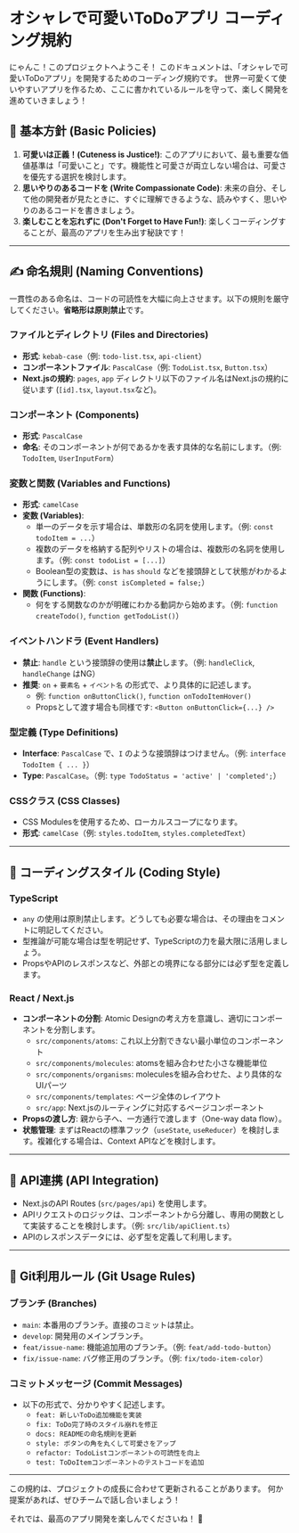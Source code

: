 # オシャレで可愛いToDoアプリ コーディング規約

にゃんこ！このプロジェクトへようこそ！
このドキュメントは、「オシャレで可愛いToDoアプリ」を開発するためのコーディング規約です。
世界一可愛くて使いやすいアプリを作るため、ここに書かれているルールを守って、楽しく開発を進めていきましょう！

## 💖 基本方針 (Basic Policies)

1.  **可愛いは正義！(Cuteness is Justice!)**: このアプリにおいて、最も重要な価値基準は「可愛いこと」です。機能性と可愛さが両立しない場合は、可愛さを優先する選択を検討します。
2.  **思いやりのあるコードを (Write Compassionate Code)**: 未来の自分、そして他の開発者が見たときに、すぐに理解できるような、読みやすく、思いやりのあるコードを書きましょう。
3.  **楽しむことを忘れずに (Don't Forget to Have Fun!)**: 楽しくコーディングすることが、最高のアプリを生み出す秘訣です！

---

## ✍️ 命名規則 (Naming Conventions)

一貫性のある命名は、コードの可読性を大幅に向上させます。以下の規則を厳守してください。**省略形は原則禁止**です。

### ファイルとディレクトリ (Files and Directories)

-   **形式**: `kebab-case`（例: `todo-list.tsx`, `api-client`）
-   **コンポーネントファイル**: `PascalCase`（例: `TodoList.tsx`, `Button.tsx`）
-   **Next.jsの規約**: `pages`, `app` ディレクトリ以下のファイル名はNext.jsの規約に従います (`[id].tsx`, `layout.tsx`など)。

### コンポーネント (Components)

-   **形式**: `PascalCase`
-   **命名**: そのコンポーネントが何であるかを表す具体的な名前にします。（例: `TodoItem`, `UserInputForm`）

### 変数と関数 (Variables and Functions)

-   **形式**: `camelCase`
-   **変数 (Variables)**:
    -   単一のデータを示す場合は、単数形の名詞を使用します。（例: `const todoItem = ...`）
    -   複数のデータを格納する配列やリストの場合は、複数形の名詞を使用します。（例: `const todoList = [...]`）
    -   Boolean型の変数は、`is` `has` `should` などを接頭辞として状態がわかるようにします。（例: `const isCompleted = false;`）
-   **関数 (Functions)**:
    -   何をする関数なのかが明確にわかる動詞から始めます。（例: `function createTodo()`, `function getTodoList()`）

### イベントハンドラ (Event Handlers)

-   **禁止**: `handle` という接頭辞の使用は**禁止**します。（例: `handleClick`, `handleChange` はNG）
-   **推奨**: `on` + `要素名` + `イベント名` の形式で、より具体的に記述します。
    -   例: `function onButtonClick()`, `function onTodoItemHover()`
    -   Propsとして渡す場合も同様です: `<Button onButtonClick={...} />`

### 型定義 (Type Definitions)

-   **Interface**: `PascalCase` で、`I` のような接頭辞はつけません。（例: `interface TodoItem { ... }`）
-   **Type**: `PascalCase`。（例: `type TodoStatus = 'active' | 'completed';`）

### CSSクラス (CSS Classes)

-   CSS Modulesを使用するため、ローカルスコープになります。
-   **形式**: `camelCase`（例: `styles.todoItem`, `styles.completedText`）

---

## 🎨 コーディングスタイル (Coding Style)

### TypeScript

-   `any` の使用は原則禁止します。どうしても必要な場合は、その理由をコメントに明記してください。
-   型推論が可能な場合は型を明記せず、TypeScriptの力を最大限に活用しましょう。
-   PropsやAPIのレスポンスなど、外部との境界になる部分には必ず型を定義します。

### React / Next.js

-   **コンポーネントの分割**: Atomic Designの考え方を意識し、適切にコンポーネントを分割します。
    -   `src/components/atoms`: これ以上分割できない最小単位のコンポーネント
    -   `src/components/molecules`: atomsを組み合わせた小さな機能単位
    -   `src/components/organisms`: moleculesを組み合わせた、より具体的なUIパーツ
    -   `src/components/templates`: ページ全体のレイアウト
    -   `src/app`: Next.jsのルーティングに対応するページコンポーネント
-   **Propsの渡し方**: 親から子へ、一方通行で渡します（One-way data flow）。
-   **状態管理**: まずはReactの標準フック（`useState`, `useReducer`）を検討します。複雑化する場合は、Context APIなどを検討します。

---

## 🚀 API連携 (API Integration)

-   Next.jsのAPI Routes (`src/pages/api`) を使用します。
-   APIリクエストのロジックは、コンポーネントから分離し、専用の関数として実装することを検討します。（例: `src/lib/apiClient.ts`）
-   APIのレスポンスデータには、必ず型を定義して利用します。

---

## 🌿 Git利用ルール (Git Usage Rules)

### ブランチ (Branches)

-   `main`: 本番用のブランチ。直接のコミットは禁止。
-   `develop`: 開発用のメインブランチ。
-   `feat/issue-name`: 機能追加用のブランチ。（例: `feat/add-todo-button`）
-   `fix/issue-name`: バグ修正用のブランチ。（例: `fix/todo-item-color`）

### コミットメッセージ (Commit Messages)

-   以下の形式で、分かりやすく記述します。
    -   `feat: 新しいToDo追加機能を実装`
    -   `fix: ToDo完了時のスタイル崩れを修正`
    -   `docs: READMEの命名規則を更新`
    -   `style: ボタンの角を丸くして可愛さをアップ`
    -   `refactor: TodoListコンポーネントの可読性を向上`
    -   `test: ToDoItemコンポーネントのテストコードを追加`

---

この規約は、プロジェクトの成長に合わせて更新されることがあります。
何か提案があれば、ぜひチームで話し合いましょう！

それでは、最高のアプリ開発を楽しんでくださいね！ 💖
